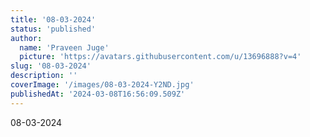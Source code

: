 ```yaml
---
title: '08-03-2024'
status: 'published'
author:
  name: 'Praveen Juge'
  picture: 'https://avatars.githubusercontent.com/u/13696888?v=4'
slug: '08-03-2024'
description: ''
coverImage: '/images/08-03-2024-Y2ND.jpg'
publishedAt: '2024-03-08T16:56:09.509Z'
---
```


08-03-2024